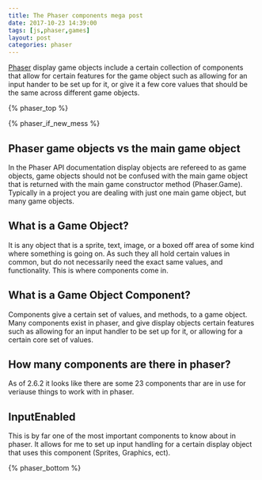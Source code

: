 ```yaml
---
title: The Phaser components mega post
date: 2017-10-23 14:39:00
tags: [js,phaser,games]
layout: post
categories: phaser
---
```


[Phaser](http://phaser.io) display game objects include a certain collection of components that allow for certain features for the game object such as allowing for an input hander to be set up for it, or give it a few core values that should be the same across different game objects.

<!-- more -->

{% phaser_top %}

{% phaser_if_new_mess %}

## Phaser game objects vs the main game object

In the Phaser API documentation display objects are refereed to as game objects, game objects should not be confused with the main game object that is returned with the main game constructor method (Phaser.Game). Typically in a project you are dealing with just one main game object, but many game objects. 

## What is a Game Object?

It is any object that is a sprite, text, image, or a boxed off area of some kind where something is going on. As such they all hold certain values in common, but do not necessarily need the exact same values, and functionality. This is where components come in.

## What is a Game Object Component?

Components give a certain set of values, and methods, to a game object. Many components exist in phaser, and give display objects certain features such as allowing for an input handler to be set up for it, or allowing for a certain core set of values.

## How many components are there in phaser?

As of 2.6.2 it looks like there are some 23 components thar are in use for veriause things to work with in phaser.

## InputEnabled

This is by far one of the most important components to know about in phaser. It allows for me to set up input handling for a certain display object that uses this component (Sprites, Graphics, ect).


{% phaser_bottom %}

